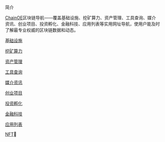 简介

[ChainOE](https://chainoe.com/)区块链导航——覆盖基础设施、挖矿算力、资产管理、工具查询、媒介资讯、创业项目、投资孵化、金融科技、应用列表等实用网址导航，使用户能及时了解最专业权威的区块链数据和动态。

[基础设施](https://chainoe.com/link_cat/jichusheshi)

[挖矿算力](https://chainoe.com/link_cat/wakuangsuanli)

[资产管理](https://chainoe.com/link_cat/zichanguanli)

[工具查询](https://chainoe.com/link_cat/gongjuchaxun)

[媒介资讯](https://chainoe.com/link_cat/meijiezixun)

[创业项目](https://chainoe.com/link_cat/chuangyexiangmu)

[投资孵化](https://chainoe.com/link_cat/touzifuhua)

[金融科技](https://chainoe.com/link_cat/jinrongkeji)

[应用列表](https://chainoe.com/link_cat/yingyongliebiao)

[NFT](https://chainoe.com/link_cat/nft)🚀
